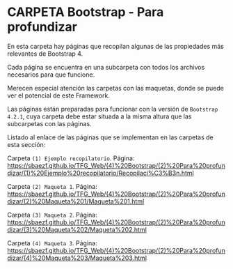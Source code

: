 ﻿# CARPETA Bootstrap - Para profundizar
En esta carpeta hay páginas que recopilan algunas de las propiedades más relevantes de Bootstrap 4.

Cada página se encuentra en una subcarpeta con todos los archivos necesarios para que funcione.

Merecen especial atención las carpetas con las maquetas, donde se puede ver el potencial de este Framework.

Las páginas están preparadas para funcionar con la versión de `Bootstrap 4.2.1`, cuya carpeta debe estar situada a la misma altura que las subcarpetas con las páginas.

Listado al enlace de las páginas que se implementan en las carpetas de esta sección:

Carpeta `(1) Ejemplo recopilatorio`. Página: https://sbaezf.github.io/TFG_Web/(4)%20Bootstrap/(2)%20Para%20profundizar/(1)%20Ejemplo%20recopilatorio/Recopilaci%C3%B3n.html

Carpeta `(2) Maqueta 1`. Página: https://sbaezf.github.io/TFG_Web/(4)%20Bootstrap/(2)%20Para%20profundizar/(2)%20Maqueta%201/Maqueta%201.html			 

Carpeta `(3) Maqueta 2`. Página: https://sbaezf.github.io/TFG_Web/(4)%20Bootstrap/(2)%20Para%20profundizar/(3)%20Maqueta%202/Maqueta%202.html			

Carpeta `(4) Maqueta 3`. Página: https://sbaezf.github.io/TFG_Web/(4)%20Bootstrap/(2)%20Para%20profundizar/(4)%20Maqueta%203/Maqueta%203.html
